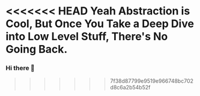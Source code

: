 <<<<<<< HEAD
Yeah Abstraction is Cool, But Once You Take a Deep Dive into Low Level Stuff, There's No Going Back.
=======
### Hi there 👋

<!--
**Sam-1210/Sam-1210** is a ✨ _special_ ✨ repository because its `README.md` (this file) appears on your GitHub profile.

Here are some ideas to get you started:

- 🔭 I’m currently working on ...
- 🌱 I’m currently learning ...
- 👯 I’m looking to collaborate on ...
- 🤔 I’m looking for help with ...
- 💬 Ask me about ...
- 📫 How to reach me: ...
- 😄 Pronouns: ...
- ⚡ Fun fact: ...
-->
>>>>>>> 7f38d87799e9519e966748bc702d8c6a2b54b52f
